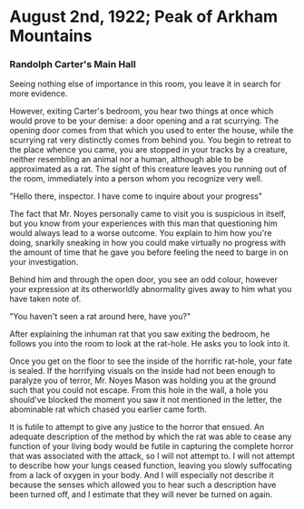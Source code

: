 # August 2nd, 1922; Peak of Arkham Mountains
### Randolph Carter's Main Hall

<p>Seeing nothing else of importance in this room, you leave
it in search for more evidence.</p>

<p>However, exiting Carter's bedroom, you hear two things at
once which would prove to be your demise: a door opening and
a rat scurrying. The opening door comes from that which you
used to enter the house, while the scurrying rat very distinctly
comes from behind you. You begin to retreat to the place whence
you came, you are stopped in your tracks by a creature, neither
resembling an animal nor a human, although able to be approximated
as a rat. The sight of this creature leaves you running out of the
room, immediately into a person whom you recognize very well.</p>

<p>"Hello there, inspector. I have come to inquire about your
progress"</p>

<p>The fact that Mr. Noyes personally came to visit you is suspicious
in itself, but you know from your experiences with this man that 
questioning him would always lead to a worse outcome. You explain
to him how you're doing, snarkily sneaking in how you could make
virtually no progress with the amount of time that he gave you before
feeling the need to barge in on your investigation.</p>

<p>Behind him and through the open door, you see an odd colour, 
however your expression at its otherworldly abnormality gives away to 
him what you have taken note of.</p>

<p>"You haven't seen a rat around here, have you?"</p>

<p>After explaining the inhuman rat that you saw exiting the bedroom,
he follows you into the room to look at the rat-hole. He asks you to
look into it.</p>

<p>Once you get on the floor to see the inside of the horrific rat-hole,
your fate is sealed. If the horrifying visuals on the inside had not
been enough to paralyze you of terror, Mr. Noyes Mason was holding you
at the ground such that you could not escape. From this hole in the
wall, a hole you should've blocked the moment you saw it not mentioned
in the letter, the abominable rat which chased you earlier came forth.</p>

<p>It is futile to attempt to give any justice to the horror that ensued.
An adequate description of the method by which the rat was able to cease
any function of your living body would be futile in capturing the complete
horror that was associated with the attack, so I will not attempt to. I
will not attempt to describe how your lungs ceased function, leaving you
slowly suffocating from a lack of oxygen in your body. And I will especially
not describe it because the senses which allowed you to hear such a
description have been turned off, and I estimate that they will never be
turned on again.